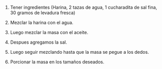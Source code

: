 1. Tener ingredientes (Harina, 2 tazas de agua, 1 cucharadita de sal fina, 30 gramos de levadura fresca)

2. Mezclar la harina con el agua.
3. Luego mezclar la masa con el aceite.
4. Despues agregamos la sal.
5. Luego seguir mezclando hasta que la masa se pegue a los dedos.

6. Porcionar la masa en los tamaños deseados.
